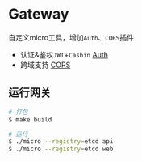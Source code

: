 # Gateway

自定义micro工具，增加`Auth`、`CORS`插件

- 认证&鉴权`JWT`+`Casbin` [Auth](https://github.com/hb-go/micro-plugins/tree/master/micro/auth)
- 跨域支持 [CORS](https://github.com/hb-go/micro-plugins/tree/master/micro/cors)

## 运行网关

```bash
# 打包
$ make build

# 运行
$ ./micro --registry=etcd api
$ ./micro --registry=etcd web
```
